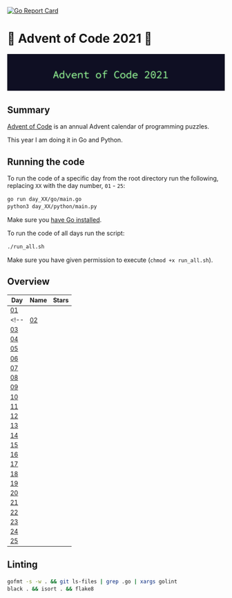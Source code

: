 [![Go Report Card](https://goreportcard.com/badge/github.com/orfeasa/advent-of-code-2021)](https://goreportcard.com/report/github.com/orfeasa/advent-of-code-2021)

# 🎄 Advent of Code 2021 🎄

![AoC2021 logo](https://raw.githubusercontent.com/orfeasa/advent-of-code-2021/master/header.png)

## Summary

[Advent of Code](http://adventofcode.com/) is an annual Advent calendar of programming puzzles.

This year I am doing it in Go and Python.

## Running the code

To run the code of a specific day from the root directory run the following, replacing `XX` with the day number, `01` - `25`:

```sh
go run day_XX/go/main.go
python3 day_XX/python/main.py
```

Make sure you [have Go installed](https://golang.org/doc/install).

To run the code of all days run the script:

```sh
./run_all.sh
```

Make sure you have given permission to execute (`chmod +x run_all.sh`).

## Overview

| Day                                        | Name | Stars |
| ------------------------------------------ | ---- | ----- |
| [01](https://adventofcode.com/2021/day/1)  |      |   |
<!-- | [02](https://adventofcode.com/2021/day/2)  |      | ⭐  |
| [03](https://adventofcode.com/2021/day/3)  |      |   |
| [04](https://adventofcode.com/2021/day/4)  |      |   |
| [05](https://adventofcode.com/2021/day/5)  |      |   |
| [06](https://adventofcode.com/2021/day/6)  |      |   |
| [07](https://adventofcode.com/2021/day/7)  |      |   |
| [08](https://adventofcode.com/2021/day/8)  |      |   |
| [09](https://adventofcode.com/2021/day/9)  |      |   |
| [10](https://adventofcode.com/2021/day/10) |      |   |
| [11](https://adventofcode.com/2021/day/11) |      |   |
| [12](https://adventofcode.com/2021/day/12) |      |   |
| [13](https://adventofcode.com/2021/day/13) |      |   |
| [14](https://adventofcode.com/2021/day/14) |      |   |
| [15](https://adventofcode.com/2021/day/15) |      |   |
| [16](https://adventofcode.com/2021/day/16) |      |   |
| [17](https://adventofcode.com/2021/day/17) |      |   |
| [18](https://adventofcode.com/2021/day/18) |      |   |
| [19](https://adventofcode.com/2021/day/19) |      |   |
| [20](https://adventofcode.com/2021/day/20) |      |   |
| [21](https://adventofcode.com/2021/day/21) |      |   |
| [22](https://adventofcode.com/2021/day/22) |      |   |
| [23](https://adventofcode.com/2021/day/23) |      |   |
| [24](https://adventofcode.com/2021/day/24) |      |   |
| [25](https://adventofcode.com/2021/day/25) |      |   | -->

## Linting

```sh
gofmt -s -w . && git ls-files | grep .go | xargs golint
black . && isort . && flake8
```
